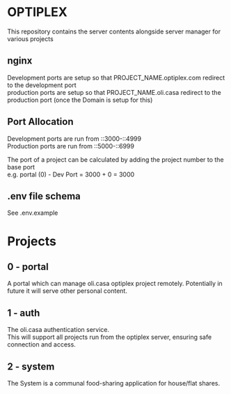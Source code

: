 # OPTIPLEX
This repository contains the server contents alongside server manager for various projects

## nginx
Development ports are setup so that PROJECT_NAME.optiplex.com redirect to the development port <br>
production ports are setup so that PROJECT_NAME.oli.casa redirect to the production port (once the Domain is setup for this)

## Port Allocation
Development ports are run from ::3000-::4999 <br>
Production ports are run from ::5000-::6999

The port of a project can be calculated by adding the project number to the base port <br>
e.g. portal (0) - Dev Port = 3000 + 0 = 3000

## .env file schema
See .env.example

# Projects
## 0 - portal
A portal which can manage oli.casa optiplex project remotely.
  Potentially in future it will serve other personal content.

## 1 - auth
The oli.casa authentication service. <br>
This will support all projects run from the optiplex server, ensuring safe connection and access.

## 2 - system
The System is a communal food-sharing application for house/flat shares.
